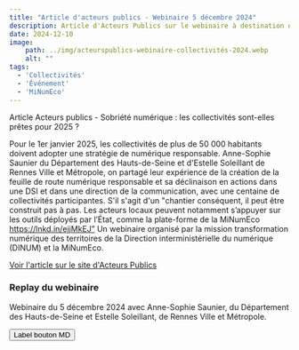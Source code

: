 ```yaml
---
title: "Article d'acteurs publics - Webinaire 5 décembre 2024"
description: Article d'Acteurs Publics sur le webinaire à destination des collectivités, sur les feuilles de route numérique responsable
date: 2024-12-10
image:
    path: ../img/acteurspublics-webinaire-collectivités-2024.webp
    alt: ""
tags:
  - 'Collectivités'
  - 'Événement'
  - 'MiNumEco'
---
```


<!-- chapô-->
Article Acteurs publics - Sobriété numérique : les collectivités sont-elles prêtes pour 2025 ? 

<!-- texte-->

Pour le 1er janvier 2025, les collectivités de plus de 50 000 habitants doivent adopter une stratégie de numérique responsable.
Anne-Sophie Saunier du Département des Hauts-de-Seine et d'Estelle Soleillant de Rennes Ville et Métropole, on partagé leur expérience de la création de la feuille de route numérique responsable et sa déclinaison en actions dans une DSI et dans une direction de la communication, avec une centaine de collectivités participantes.
S'il s'agit d'un "chantier conséquent, il peut être construit pas à pas. Les acteurs locaux peuvent notamment s’appuyer sur les outils déployés par l’État, comme la plate-forme de la MiNumEco https://lnkd.in/ejjMkEJ”
Un webinaire organisé par la mission transformation numérique des territoires de la Direction interministérielle du numérique (DINUM) et la MiNumEco.   

<!-- Lien externe-->
<a class="fr-link fr-icon-arrow-right-line fr-link--icon-right" href="content/actualites/posts/videos/autres/tnt-decembre-2024/tnt-decembre-2024.md">Voir l'article sur le site d'Acteurs Publics</a>  

<!-- consulter la vidéo - call out-->

<div class="fr-callout fr-icon-information-line">
    <h3 class="fr-callout__title">Replay du webinaire</h3>
    <p class="fr-callout__text">
        Webinaire du 5 décembre 2024 avec Anne-Sophie Saunier, du Département des Hauts-de-Seine et Estelle Soleillant, de Rennes Ville et Métropole.
    </p>
    <a href="/actualites/posts/videos/autres/tnt-decembre-2024/tnt-decembre-2024.md">
    <button class="fr-btn">
        Label bouton MD
    </button>
  </a>
</div>
